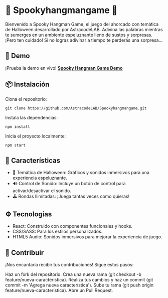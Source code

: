 # 🎃 Spookyhangmangame 🎃
Bienvenido a Spooky Hangman Game, el juego del ahorcado con temática de Halloween desarrollado por AstracodeLAB. Adivina las palabras mientras te sumerges en un ambiente espeluznante lleno de sustos y sorpresas. ¡Pero ten cuidado! Si no logras adivinar a tiempo te perderás una sorpresa...

## 🚀 Demo
¡Prueba la demo en vivo!
[**Spooky Hangman Game Demo**](https://link_to_demo.com)

## 📦 Instalación
Clona el repositorio:
   ```
git clone https://github.com/AstracodeLAB/Spookyhangmangame.git
  ```
Instala las dependencias:
  ```
npm install
  ```
Inicia el proyecto localmente:

   ```
npm start
   ```

##  🧩 Características
- 🎃 Temática de Halloween: Gráficos y sonidos inmersivos para una experiencia espeluznante.
- 🔊 Control de Sonido: Incluye un botón de control para activar/desactivar el sonido.
- 🕹️ Rondas Ilimitadas: ¡Juega tantas veces como quieras!

## ⚙️ Tecnologías
- React: Construido con componentes funcionales y hooks.
- CSS/SASS: Para los estilos personalizados.
- HTML5 Audio: Sonidos inmersivos para mejorar la experiencia de juego.


## 🤝 Contribuir
¡Nos encantaría recibir tus contribuciones! Sigue estos pasos:

Haz un fork del repositorio.
Crea una nueva rama (git checkout -b feature/nueva-caracteristica).
Realiza tus cambios y haz un commit (git commit -m 'Agrega nueva característica').
Sube tu rama (git push origin feature/nueva-caracteristica).
Abre un Pull Request.
